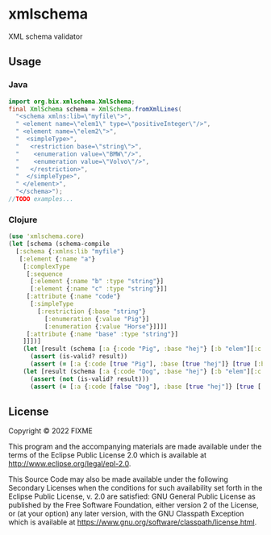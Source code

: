 # xmlschema

XML schema validator

## Usage


### Java
```java
import org.bix.xmlschema.XmlSchema;
final XmlSchema schema = XmlSchema.fromXmlLines(
  "<schema xmlns:lib=\"myfile\">",
  " <element name=\"elem1\" type=\"positiveInteger\"/>",
  " <element name=\"elem2\">",
  "  <simpleType>",
  "   <restriction base=\"string\">",
  "    <enumeration value=\"BMW\"/>",
  "    <enumeration value=\"Volvo\"/>",
  "   </restriction>",
  "  </simpleType>",
  " </element>",
  "</schema>");
//TODO examples...

```

### Clojure

```clojure
(use 'xmlschema.core)
(let [schema (schema-compile 
  [:schema {:xmlns:lib "myfile"}
   [:element {:name "a"}
    [:complexType
     [:sequence
      [:element {:name "b" :type "string"}]
      [:element {:name "c" :type "string"}]]
     [:attribute {:name "code"}
      [:simpleType
        [:restriction {:base "string"}
          [:enumeration {:value "Pig"}]
          [:enumeration {:value "Horse"}]]]]
     [:attribute {:name "base" :type "string"}]
    ]]])]
    (let [result (schema [:a {:code "Pig", :base "hej"} [:b "elem"][:c "celem"]])]
      (assert (is-valid? result))
      (assert (= [:a {:code [true "Pig"], :base [true "hej"]} [true [:b [true "elem"]][:c [true "celem"]]]] result)))
    (let [result (schema [:a {:code "Dog", :base "hej"} [:b "elem"][:c "celem"]])]
      (assert (not (is-valid? result)))
      (assert (= [:a {:code [false "Dog"], :base [true "hej"]} [true [:b [true "elem"]][:c [true "celem"]]]] result))))

```


## License

Copyright © 2022 FIXME

This program and the accompanying materials are made available under the
terms of the Eclipse Public License 2.0 which is available at
http://www.eclipse.org/legal/epl-2.0.

This Source Code may also be made available under the following Secondary
Licenses when the conditions for such availability set forth in the Eclipse
Public License, v. 2.0 are satisfied: GNU General Public License as published by
the Free Software Foundation, either version 2 of the License, or (at your
option) any later version, with the GNU Classpath Exception which is available
at https://www.gnu.org/software/classpath/license.html.
